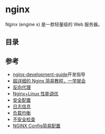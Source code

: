 # nginx

Nginx (engine x) 是一款轻量级的 Web 服务器。

## 目录

## 参考

- [nginx-development-guide](https://github.com/wybcp/nginx-development-guide)开发指导
- [超详细的 Nginx 简易教程，一学就会](https://cloud.tencent.com/developer/article/1184087)
- [反向代理](reverse-proxy.md)
- [Nginx+Linux 性能调优](Nginx+Linux-performance.md)
- [安全配置](security.md)
- [日志信息](log.md)
- [负载均衡](load-balance.md)
- [不安全检查](insecure.md)
- [NGINX Config简易配置](https://www.digitalocean.com/community/tools/nginx#)
